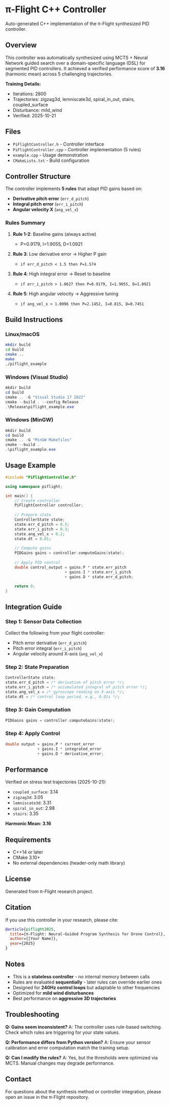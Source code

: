 # π-Flight C++ Controller

Auto-generated C++ implementation of the π-Flight synthesized PID controller.

## Overview

This controller was automatically synthesized using MCTS + Neural Network guided search over a domain-specific language (DSL) for segmented PID controllers. It achieved a verified performance score of **3.16** (harmonic mean) across 5 challenging trajectories.

**Training Details:**
- Iterations: 2800
- Trajectories: zigzag3d, lemniscate3d, spiral_in_out, stairs, coupled_surface
- Disturbance: mild_wind
- Verified: 2025-10-21

## Files

- `PiFlightController.h` - Controller interface
- `PiFlightController.cpp` - Controller implementation (5 rules)
- `example.cpp` - Usage demonstration
- `CMakeLists.txt` - Build configuration

## Controller Structure

The controller implements **5 rules** that adapt PID gains based on:
- **Derivative pitch error** (`err_d_pitch`)
- **Integral pitch error** (`err_i_pitch`)
- **Angular velocity X** (`ang_vel_x`)

### Rules Summary

1. **Rule 1-2**: Baseline gains (always active)
   - P=0.9179, I=1.9055, D=1.0921

2. **Rule 3**: Low derivative error → Higher P gain
   - `if err_d_pitch < 1.5 then P=1.574`

3. **Rule 4**: High integral error → Reset to baseline
   - `if err_i_pitch > 1.0627 then P=0.9179, I=1.9055, D=1.0921`

4. **Rule 5**: High angular velocity → Aggressive tuning
   - `if ang_vel_x > 1.0096 then P=2.1452, I=0.815, D=0.7451`

## Build Instructions

### Linux/macOS

```bash
mkdir build
cd build
cmake ..
make
./piflight_example
```

### Windows (Visual Studio)

```powershell
mkdir build
cd build
cmake .. -G "Visual Studio 17 2022"
cmake --build . --config Release
.\Release\piflight_example.exe
```

### Windows (MinGW)

```powershell
mkdir build
cd build
cmake .. -G "MinGW Makefiles"
cmake --build .
.\piflight_example.exe
```

## Usage Example

```cpp
#include "PiFlightController.h"

using namespace piflight;

int main() {
    // Create controller
    PiFlightController controller;
    
    // Prepare state
    ControllerState state;
    state.err_d_pitch = 0.5;
    state.err_i_pitch = 0.3;
    state.ang_vel_x = 0.2;
    state.dt = 0.01;
    
    // Compute gains
    PIDGains gains = controller.computeGains(state);
    
    // Apply PID control
    double control_output = gains.P * state.err_pitch 
                          + gains.I * state.err_i_pitch 
                          + gains.D * state.err_d_pitch;
    
    return 0;
}
```

## Integration Guide

### Step 1: Sensor Data Collection
Collect the following from your flight controller:
- Pitch error derivative (`err_d_pitch`)
- Pitch error integral (`err_i_pitch`)
- Angular velocity around X-axis (`ang_vel_x`)

### Step 2: State Preparation
```cpp
ControllerState state;
state.err_d_pitch = /* derivative of pitch error */;
state.err_i_pitch = /* accumulated integral of pitch error */;
state.ang_vel_x = /* gyroscope reading on X-axis */;
state.dt = /* control loop period, e.g., 0.01s */;
```

### Step 3: Gain Computation
```cpp
PIDGains gains = controller.computeGains(state);
```

### Step 4: Apply Control
```cpp
double output = gains.P * current_error 
              + gains.I * integrated_error 
              + gains.D * derivative_error;
```

## Performance

Verified on stress test trajectories (2025-10-21):
- `coupled_surface`: 3.14
- `zigzag3d`: 3.05
- `lemniscate3d`: 3.31
- `spiral_in_out`: 2.98
- `stairs`: 3.35

**Harmonic Mean: 3.16**

## Requirements

- C++14 or later
- CMake 3.10+
- No external dependencies (header-only math library)

## License

Generated from π-Flight research project.

## Citation

If you use this controller in your research, please cite:

```bibtex
@article{piflight2025,
  title={π-Flight: Neural-Guided Program Synthesis for Drone Control},
  author={[Your Name]},
  year={2025}
}
```

## Notes

- This is a **stateless controller** - no internal memory between calls
- Rules are evaluated **sequentially** - later rules can override earlier ones
- Designed for **240Hz control loops** but adaptable to other frequencies
- Optimized for **mild wind disturbances**
- Best performance on **aggressive 3D trajectories**

## Troubleshooting

**Q: Gains seem inconsistent?**
A: The controller uses rule-based switching. Check which rules are triggering for your state values.

**Q: Performance differs from Python version?**
A: Ensure your sensor calibration and error computation match the training setup.

**Q: Can I modify the rules?**
A: Yes, but the thresholds were optimized via MCTS. Manual changes may degrade performance.

## Contact

For questions about the synthesis method or controller integration, please open an issue in the π-Flight repository.
